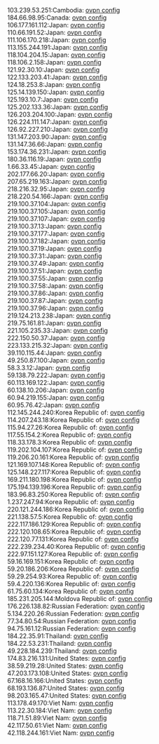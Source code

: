 103.239.53.251:Cambodia: [ovpn config](vpn/103_239_53_251.ovpn)  
184.66.98.95:Canada: [ovpn config](vpn/184_66_98_95.ovpn)  
106.177.161.112:Japan: [ovpn config](vpn/106_177_161_112.ovpn)  
110.66.191.52:Japan: [ovpn config](vpn/110_66_191_52.ovpn)  
111.106.170.218:Japan: [ovpn config](vpn/111_106_170_218.ovpn)  
113.155.244.191:Japan: [ovpn config](vpn/113_155_244_191.ovpn)  
118.104.204.15:Japan: [ovpn config](vpn/118_104_204_15.ovpn)  
118.106.2.158:Japan: [ovpn config](vpn/118_106_2_158.ovpn)  
121.92.30.10:Japan: [ovpn config](vpn/121_92_30_10.ovpn)  
122.133.203.41:Japan: [ovpn config](vpn/122_133_203_41.ovpn)  
124.18.253.8:Japan: [ovpn config](vpn/124_18_253_8.ovpn)  
125.14.139.150:Japan: [ovpn config](vpn/125_14_139_150.ovpn)  
125.193.10.7:Japan: [ovpn config](vpn/125_193_10_7.ovpn)  
125.202.133.36:Japan: [ovpn config](vpn/125_202_133_36.ovpn)  
126.203.204.100:Japan: [ovpn config](vpn/126_203_204_100.ovpn)  
126.224.111.147:Japan: [ovpn config](vpn/126_224_111_147.ovpn)  
126.92.227.210:Japan: [ovpn config](vpn/126_92_227_210.ovpn)  
131.147.203.90:Japan: [ovpn config](vpn/131_147_203_90.ovpn)  
131.147.36.66:Japan: [ovpn config](vpn/131_147_36_66.ovpn)  
153.174.36.231:Japan: [ovpn config](vpn/153_174_36_231.ovpn)  
180.36.116.19:Japan: [ovpn config](vpn/180_36_116_19.ovpn)  
1.66.33.45:Japan: [ovpn config](vpn/1_66_33_45.ovpn)  
202.177.66.20:Japan: [ovpn config](vpn/202_177_66_20.ovpn)  
207.65.219.163:Japan: [ovpn config](vpn/207_65_219_163.ovpn)  
218.216.32.95:Japan: [ovpn config](vpn/218_216_32_95.ovpn)  
218.220.54.166:Japan: [ovpn config](vpn/218_220_54_166.ovpn)  
219.100.37.104:Japan: [ovpn config](vpn/219_100_37_104.ovpn)  
219.100.37.105:Japan: [ovpn config](vpn/219_100_37_105.ovpn)  
219.100.37.107:Japan: [ovpn config](vpn/219_100_37_107.ovpn)  
219.100.37.13:Japan: [ovpn config](vpn/219_100_37_13.ovpn)  
219.100.37.177:Japan: [ovpn config](vpn/219_100_37_177.ovpn)  
219.100.37.182:Japan: [ovpn config](vpn/219_100_37_182.ovpn)  
219.100.37.19:Japan: [ovpn config](vpn/219_100_37_19.ovpn)  
219.100.37.31:Japan: [ovpn config](vpn/219_100_37_31.ovpn)  
219.100.37.49:Japan: [ovpn config](vpn/219_100_37_49.ovpn)  
219.100.37.51:Japan: [ovpn config](vpn/219_100_37_51.ovpn)  
219.100.37.55:Japan: [ovpn config](vpn/219_100_37_55.ovpn)  
219.100.37.58:Japan: [ovpn config](vpn/219_100_37_58.ovpn)  
219.100.37.86:Japan: [ovpn config](vpn/219_100_37_86.ovpn)  
219.100.37.87:Japan: [ovpn config](vpn/219_100_37_87.ovpn)  
219.100.37.96:Japan: [ovpn config](vpn/219_100_37_96.ovpn)  
219.124.213.238:Japan: [ovpn config](vpn/219_124_213_238.ovpn)  
219.75.161.81:Japan: [ovpn config](vpn/219_75_161_81.ovpn)  
221.105.235.33:Japan: [ovpn config](vpn/221_105_235_33.ovpn)  
222.150.50.37:Japan: [ovpn config](vpn/222_150_50_37.ovpn)  
223.133.215.32:Japan: [ovpn config](vpn/223_133_215_32.ovpn)  
39.110.115.44:Japan: [ovpn config](vpn/39_110_115_44.ovpn)  
49.250.87.100:Japan: [ovpn config](vpn/49_250_87_100.ovpn)  
58.3.3.12:Japan: [ovpn config](vpn/58_3_3_12.ovpn)  
59.138.79.222:Japan: [ovpn config](vpn/59_138_79_222.ovpn)  
60.113.169.122:Japan: [ovpn config](vpn/60_113_169_122.ovpn)  
60.138.10.206:Japan: [ovpn config](vpn/60_138_10_206.ovpn)  
60.94.219.155:Japan: [ovpn config](vpn/60_94_219_155.ovpn)  
60.95.76.42:Japan: [ovpn config](vpn/60_95_76_42.ovpn)  
112.145.244.240:Korea Republic of: [ovpn config](vpn/112_145_244_240.ovpn)  
114.207.243.18:Korea Republic of: [ovpn config](vpn/114_207_243_18.ovpn)  
115.94.27.26:Korea Republic of: [ovpn config](vpn/115_94_27_26.ovpn)  
117.55.154.2:Korea Republic of: [ovpn config](vpn/117_55_154_2.ovpn)  
118.33.178.3:Korea Republic of: [ovpn config](vpn/118_33_178_3.ovpn)  
119.202.104.107:Korea Republic of: [ovpn config](vpn/119_202_104_107.ovpn)  
119.206.20.161:Korea Republic of: [ovpn config](vpn/119_206_20_161.ovpn)  
121.169.107.148:Korea Republic of: [ovpn config](vpn/121_169_107_148.ovpn)  
125.148.227.117:Korea Republic of: [ovpn config](vpn/125_148_227_117.ovpn)  
169.211.180.198:Korea Republic of: [ovpn config](vpn/169_211_180_198.ovpn)  
175.194.139.196:Korea Republic of: [ovpn config](vpn/175_194_139_196.ovpn)  
183.96.83.250:Korea Republic of: [ovpn config](vpn/183_96_83_250.ovpn)  
1.237.247.94:Korea Republic of: [ovpn config](vpn/1_237_247_94.ovpn)  
220.121.244.186:Korea Republic of: [ovpn config](vpn/220_121_244_186.ovpn)  
221.138.57.5:Korea Republic of: [ovpn config](vpn/221_138_57_5.ovpn)  
222.117.186.129:Korea Republic of: [ovpn config](vpn/222_117_186_129.ovpn)  
222.120.108.65:Korea Republic of: [ovpn config](vpn/222_120_108_65.ovpn)  
222.120.77.131:Korea Republic of: [ovpn config](vpn/222_120_77_131.ovpn)  
222.239.234.40:Korea Republic of: [ovpn config](vpn/222_239_234_40.ovpn)  
222.97.151.127:Korea Republic of: [ovpn config](vpn/222_97_151_127.ovpn)  
59.16.169.151:Korea Republic of: [ovpn config](vpn/59_16_169_151.ovpn)  
59.20.186.206:Korea Republic of: [ovpn config](vpn/59_20_186_206.ovpn)  
59.29.254.93:Korea Republic of: [ovpn config](vpn/59_29_254_93.ovpn)  
59.4.220.136:Korea Republic of: [ovpn config](vpn/59_4_220_136.ovpn)  
61.75.60.134:Korea Republic of: [ovpn config](vpn/61_75_60_134.ovpn)  
185.231.205.144:Moldova Republic of: [ovpn config](vpn/185_231_205_144.ovpn)  
176.226.138.82:Russian Federation: [ovpn config](vpn/176_226_138_82.ovpn)  
5.134.220.26:Russian Federation: [ovpn config](vpn/5_134_220_26.ovpn)  
77.34.80.54:Russian Federation: [ovpn config](vpn/77_34_80_54.ovpn)  
94.75.161.12:Russian Federation: [ovpn config](vpn/94_75_161_12.ovpn)  
184.22.35.91:Thailand: [ovpn config](vpn/184_22_35_91.ovpn)  
184.22.53.231:Thailand: [ovpn config](vpn/184_22_53_231.ovpn)  
49.228.184.239:Thailand: [ovpn config](vpn/49_228_184_239.ovpn)  
174.83.216.131:United States: [ovpn config](vpn/174_83_216_131.ovpn)  
38.59.219.28:United States: [ovpn config](vpn/38_59_219_28.ovpn)  
47.203.173.108:United States: [ovpn config](vpn/47_203_173_108.ovpn)  
67.168.16.166:United States: [ovpn config](vpn/67_168_16_166.ovpn)  
68.193.136.87:United States: [ovpn config](vpn/68_193_136_87.ovpn)  
98.203.165.47:United States: [ovpn config](vpn/98_203_165_47.ovpn)  
113.178.49.170:Viet Nam: [ovpn config](vpn/113_178_49_170.ovpn)  
113.22.30.184:Viet Nam: [ovpn config](vpn/113_22_30_184.ovpn)  
118.71.51.89:Viet Nam: [ovpn config](vpn/118_71_51_89.ovpn)  
42.117.50.61:Viet Nam: [ovpn config](vpn/42_117_50_61.ovpn)  
42.118.244.161:Viet Nam: [ovpn config](vpn/42_118_244_161.ovpn)  
